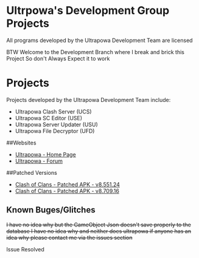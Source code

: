 # Ultrpowa's Development Group Projects

All programs developed by the Ultrapowa Development Team are licensed

BTW Welcome to the Development Branch where I break and brick this Project
So don't Always Expect it to work

# Projects

Projects developed by the Ultrapowa Development Team include:  

* Ultrapowa Clash Server   (UCS)  
* Ultrapowa SC Editor      (USE)  
* Ultrapowa Server Updater (USU)  
* Ultrapowa File Decryptor (UFD)

##Websites

* [Ultrapowa - Home Page](http://ultrapowa.com/)
* [Ultrapowa - Forum](http://ultrapowa.com/forum)

##Patched Versions

* [Clash of Clans - Patched APK - v8.551.24](https://www.mediafire.com/?wgl58x1x0a0wn88)
* [Clash of Clans - Patched APK - v8.709.16](https://uploadify.net/5b9fad82894225d6/Ultrapowa_8.709.16_Client.apk)

## Known Buges/Glitches
~~I have no idea why but the GameObject Json doesn't save properly to the database I have no idea why and neither does ultrapowa if anyone has an idea why please contact me via the issues section~~

Issue Resolved
